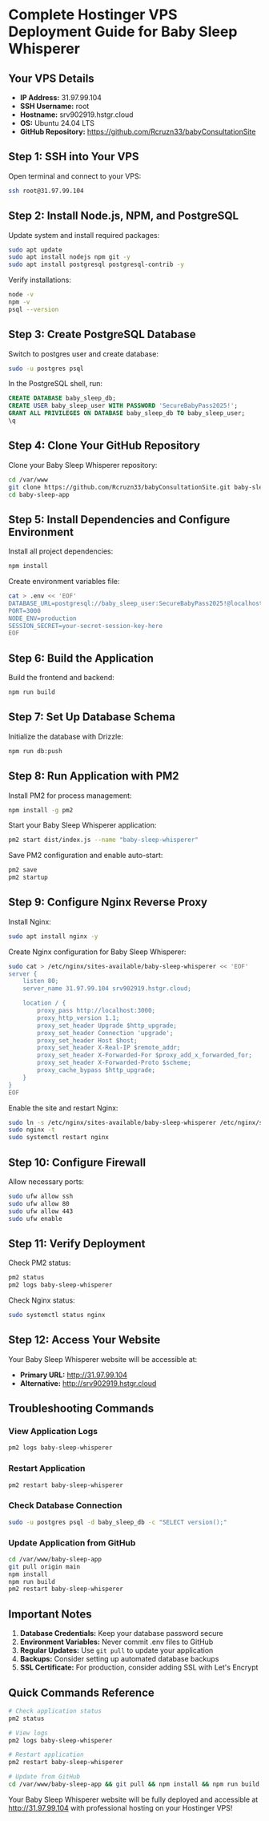 # Complete Hostinger VPS Deployment Guide for Baby Sleep Whisperer

## Your VPS Details
- **IP Address:** 31.97.99.104
- **SSH Username:** root
- **Hostname:** srv902919.hstgr.cloud
- **OS:** Ubuntu 24.04 LTS
- **GitHub Repository:** https://github.com/Rcruzn33/babyConsultationSite

## Step 1: SSH into Your VPS
Open terminal and connect to your VPS:

```bash
ssh root@31.97.99.104
```

## Step 2: Install Node.js, NPM, and PostgreSQL
Update system and install required packages:

```bash
sudo apt update
sudo apt install nodejs npm git -y
sudo apt install postgresql postgresql-contrib -y
```

Verify installations:
```bash
node -v
npm -v
psql --version
```

## Step 3: Create PostgreSQL Database
Switch to postgres user and create database:

```bash
sudo -u postgres psql
```

In the PostgreSQL shell, run:
```sql
CREATE DATABASE baby_sleep_db;
CREATE USER baby_sleep_user WITH PASSWORD 'SecureBabyPass2025!';
GRANT ALL PRIVILEGES ON DATABASE baby_sleep_db TO baby_sleep_user;
\q
```

## Step 4: Clone Your GitHub Repository
Clone your Baby Sleep Whisperer repository:

```bash
cd /var/www
git clone https://github.com/Rcruzn33/babyConsultationSite.git baby-sleep-app
cd baby-sleep-app
```

## Step 5: Install Dependencies and Configure Environment
Install all project dependencies:

```bash
npm install
```

Create environment variables file:
```bash
cat > .env << 'EOF'
DATABASE_URL=postgresql://baby_sleep_user:SecureBabyPass2025!@localhost:5432/baby_sleep_db
PORT=3000
NODE_ENV=production
SESSION_SECRET=your-secret-session-key-here
EOF
```

## Step 6: Build the Application
Build the frontend and backend:

```bash
npm run build
```

## Step 7: Set Up Database Schema
Initialize the database with Drizzle:

```bash
npm run db:push
```

## Step 8: Run Application with PM2
Install PM2 for process management:

```bash
npm install -g pm2
```

Start your Baby Sleep Whisperer application:
```bash
pm2 start dist/index.js --name "baby-sleep-whisperer"
```

Save PM2 configuration and enable auto-start:
```bash
pm2 save
pm2 startup
```

## Step 9: Configure Nginx Reverse Proxy
Install Nginx:

```bash
sudo apt install nginx -y
```

Create Nginx configuration for Baby Sleep Whisperer:
```bash
sudo cat > /etc/nginx/sites-available/baby-sleep-whisperer << 'EOF'
server {
    listen 80;
    server_name 31.97.99.104 srv902919.hstgr.cloud;

    location / {
        proxy_pass http://localhost:3000;
        proxy_http_version 1.1;
        proxy_set_header Upgrade $http_upgrade;
        proxy_set_header Connection 'upgrade';
        proxy_set_header Host $host;
        proxy_set_header X-Real-IP $remote_addr;
        proxy_set_header X-Forwarded-For $proxy_add_x_forwarded_for;
        proxy_set_header X-Forwarded-Proto $scheme;
        proxy_cache_bypass $http_upgrade;
    }
}
EOF
```

Enable the site and restart Nginx:
```bash
sudo ln -s /etc/nginx/sites-available/baby-sleep-whisperer /etc/nginx/sites-enabled/
sudo nginx -t
sudo systemctl restart nginx
```

## Step 10: Configure Firewall
Allow necessary ports:

```bash
sudo ufw allow ssh
sudo ufw allow 80
sudo ufw allow 443
sudo ufw enable
```

## Step 11: Verify Deployment
Check PM2 status:
```bash
pm2 status
pm2 logs baby-sleep-whisperer
```

Check Nginx status:
```bash
sudo systemctl status nginx
```

## Step 12: Access Your Website
Your Baby Sleep Whisperer website will be accessible at:
- **Primary URL:** http://31.97.99.104
- **Alternative:** http://srv902919.hstgr.cloud

## Troubleshooting Commands

### View Application Logs
```bash
pm2 logs baby-sleep-whisperer
```

### Restart Application
```bash
pm2 restart baby-sleep-whisperer
```

### Check Database Connection
```bash
sudo -u postgres psql -d baby_sleep_db -c "SELECT version();"
```

### Update Application from GitHub
```bash
cd /var/www/baby-sleep-app
git pull origin main
npm install
npm run build
pm2 restart baby-sleep-whisperer
```

## Important Notes

1. **Database Credentials:** Keep your database password secure
2. **Environment Variables:** Never commit .env files to GitHub
3. **Regular Updates:** Use `git pull` to update your application
4. **Backups:** Consider setting up automated database backups
5. **SSL Certificate:** For production, consider adding SSL with Let's Encrypt

## Quick Commands Reference

```bash
# Check application status
pm2 status

# View logs
pm2 logs baby-sleep-whisperer

# Restart application
pm2 restart baby-sleep-whisperer

# Update from GitHub
cd /var/www/baby-sleep-app && git pull && npm install && npm run build && pm2 restart baby-sleep-whisperer
```

Your Baby Sleep Whisperer website will be fully deployed and accessible at http://31.97.99.104 with professional hosting on your Hostinger VPS!